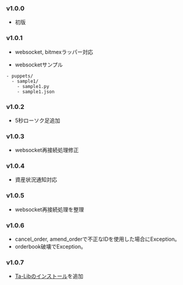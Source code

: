 ### v1.0.0

- 初版

### v1.0.1

- websocket, bitmexラッパー対応

- websocketサンプル
```
- puppets/
  - sample1/
    - sample1.py
    - sample1.json
```
### v1.0.2

- 5秒ローソク足追加

### v1.0.3

- websocket再接続処理修正

### v1.0.4

- 資産状況通知対応

### v1.0.5

- websocket再接続処理を整理

### v1.0.6

- cancel_order, amend_orderで不正なIDを使用した場合にException。
- orderbook破壊でException。

### v1.0.7

- [Ta-Libのインストール](./docs/04_indicator.md)を追加

